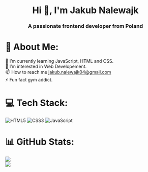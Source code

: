 <h1 align="center">Hi 👋, I'm Jakub Nalewajk</h1>
<h3 align="center">A passionate frontend developer from Poland</h3>

# 💫 About Me:
🌱 I’m currently learning JavaScript, HTML and CSS.<br>👀 I’m interested in Web Developement.<br>📫 How to reach me jakub.nalewajk04@gmail.com<br>⚡ Fun fact gym addict.


# 💻 Tech Stack:
![HTML5](https://img.shields.io/badge/html5-%23E34F26.svg?style=for-the-badge&logo=html5&logoColor=white) ![CSS3](https://img.shields.io/badge/css3-%231572B6.svg?style=for-the-badge&logo=css3&logoColor=white) ![JavaScript](https://img.shields.io/badge/javascript-%23323330.svg?style=for-the-badge&logo=javascript&logoColor=%23F7DF1E)
# 📊 GitHub Stats:
![](https://github-readme-streak-stats.herokuapp.com/?user=jaqubowsky&theme=dark&hide_border=false)<br/>
![](https://github-readme-stats.vercel.app/api/top-langs/?username=jaqubowsky&theme=dark&hide_border=false&include_all_commits=true&count_private=true&layout=compact)

<!-- Proudly created with GPRM ( https://gprm.itsvg.in ) -->
<!---
jaqubowsky/jaqubowsky is a ✨ special ✨ repository because its `README.md` (this file) appears on your GitHub profile.
You can click the Preview link to take a look at your changes.
--->
